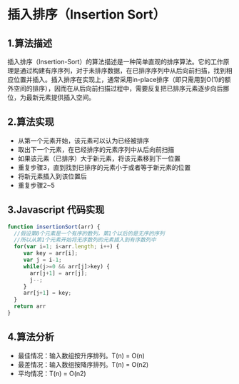 # 插入排序（Insertion Sort）
## 1.算法描述
插入排序（Insertion-Sort）的算法描述是一种简单直观的排序算法。它的工作原理是通过构建有序序列，对于未排序数据，在已排序序列中从后向前扫描，找到相应位置并插入。插入排序在实现上，通常采用in-place排序（即只需用到O(1)的额外空间的排序），因而在从后向前扫描过程中，需要反复把已排序元素逐步向后挪位，为最新元素提供插入空间。
## 2.算法实现
* 从第一个元素开始，该元素可以认为已经被排序
* 取出下一个元素，在已经排序的元素序列中从后向前扫描
* 如果该元素（已排序）大于新元素，将该元素移到下一位置
* 重复步骤3，直到找到已排序的元素小于或者等于新元素的位置
* 将新元素插入到该位置后
* 重复步骤2~5
## 3.Javascript 代码实现
```javascript
function insertionSort(arr) {
  //假设第0个元素是一个有序的数列，第1个以后的是无序的序列
  //所以从第1个元素开始将无序数列的元素插入到有序数列中
  for(var i=1; i<arr.length; i++) {
     var key = arr[i];
     var j = i-1;
     while(j>=0 && arr[j]>key) {
       arr[j+1] = arr[j];
       j--;
     }
     arr[j+1] = key;
  }
  return arr
}
```
## 4.算法分析
* 最佳情况：输入数组按升序排列。T(n) = O(n)
* 最差情况：输入数组按降序排列。T(n) = O(n2)
* 平均情况：T(n) = O(n2)
